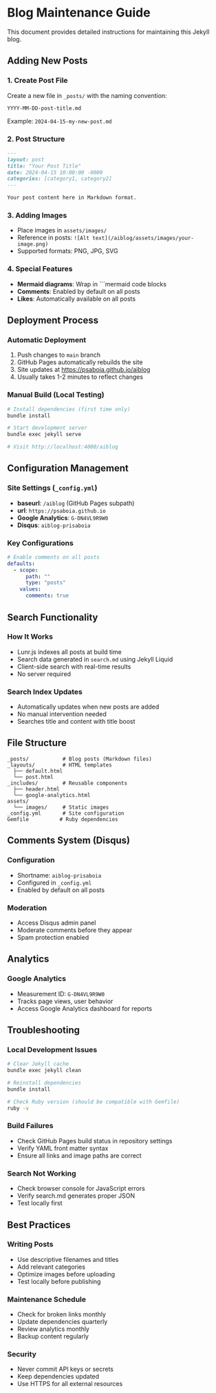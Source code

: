 # Blog Maintenance Guide

This document provides detailed instructions for maintaining this Jekyll blog.

## Adding New Posts

### 1. Create Post File
Create a new file in `_posts/` with the naming convention:
```
YYYY-MM-DD-post-title.md
```

Example: `2024-04-15-my-new-post.md`

### 2. Post Structure
```markdown
---
layout: post
title: "Your Post Title"
date: 2024-04-15 10:00:00 -0000
categories: [category1, category2]
---

Your post content here in Markdown format.
```

### 3. Adding Images
- Place images in `assets/images/`
- Reference in posts: `![Alt text](/aiblog/assets/images/your-image.png)`
- Supported formats: PNG, JPG, SVG

### 4. Special Features
- **Mermaid diagrams**: Wrap in ```mermaid code blocks
- **Comments**: Enabled by default on all posts
- **Likes**: Automatically available on all posts

## Deployment Process

### Automatic Deployment
1. Push changes to `main` branch
2. GitHub Pages automatically rebuilds the site
3. Site updates at https://psaboia.github.io/aiblog
4. Usually takes 1-2 minutes to reflect changes

### Manual Build (Local Testing)
```bash
# Install dependencies (first time only)
bundle install

# Start development server
bundle exec jekyll serve

# Visit http://localhost:4000/aiblog
```

## Configuration Management

### Site Settings (`_config.yml`)
- **baseurl**: `/aiblog` (GitHub Pages subpath)
- **url**: `https://psaboia.github.io`
- **Google Analytics**: `G-DN4VL9R9W0`
- **Disqus**: `aiblog-prisaboia`

### Key Configurations
```yaml
# Enable comments on all posts
defaults:
  - scope:
      path: ""
      type: "posts"
    values:
      comments: true
```

## Search Functionality

### How It Works
- Lunr.js indexes all posts at build time
- Search data generated in `search.md` using Jekyll Liquid
- Client-side search with real-time results
- No server required

### Search Index Updates
- Automatically updates when new posts are added
- No manual intervention needed
- Searches title and content with title boost

## File Structure

```
_posts/           # Blog posts (Markdown files)
_layouts/         # HTML templates
  ├── default.html
  └── post.html
_includes/        # Reusable components
  ├── header.html
  └── google-analytics.html
assets/
  └── images/     # Static images
_config.yml       # Site configuration
Gemfile          # Ruby dependencies
```

## Comments System (Disqus)

### Configuration
- Shortname: `aiblog-prisaboia`
- Configured in `_config.yml`
- Enabled by default on all posts

### Moderation
- Access Disqus admin panel
- Moderate comments before they appear
- Spam protection enabled

## Analytics

### Google Analytics
- Measurement ID: `G-DN4VL9R9W0`
- Tracks page views, user behavior
- Access Google Analytics dashboard for reports

## Troubleshooting

### Local Development Issues
```bash
# Clear Jekyll cache
bundle exec jekyll clean

# Reinstall dependencies
bundle install

# Check Ruby version (should be compatible with Gemfile)
ruby -v
```

### Build Failures
- Check GitHub Pages build status in repository settings
- Verify YAML front matter syntax
- Ensure all links and image paths are correct

### Search Not Working
- Check browser console for JavaScript errors
- Verify search.md generates proper JSON
- Test locally first

## Best Practices

### Writing Posts
- Use descriptive filenames and titles
- Add relevant categories
- Optimize images before uploading
- Test locally before publishing

### Maintenance Schedule
- Check for broken links monthly
- Update dependencies quarterly
- Review analytics monthly
- Backup content regularly

### Security
- Never commit API keys or secrets
- Keep dependencies updated
- Use HTTPS for all external resources